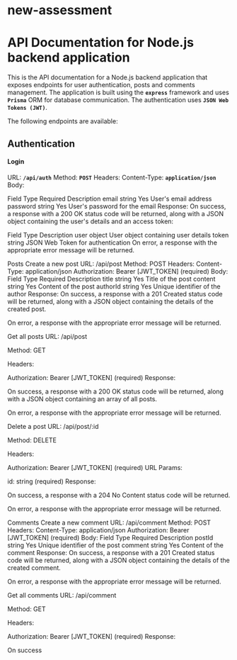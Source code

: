 # new-assessment

# API Documentation for Node.js backend application

This is the API documentation for a Node.js backend application that exposes endpoints for user authentication, posts and comments management. The application is built using the **`express`** framework and uses **`Prisma`** ORM for database communication. The authentication uses **`JSON Web Tokens (JWT)`**.

The following endpoints are available:

## Authentication

#### Login

URL: **`/api/auth`**
Method: **`POST`**
Headers:
Content-Type: **`application/json`**
Body:

Field Type Required Description
email string Yes User's email address
password string Yes User's password for the email
Response:
On success, a response with a 200 OK status code will be returned, along with a JSON object containing the user's details and an access token:

Field Type Description
user object User object containing user details
token string JSON Web Token for authentication
On error, a response with the appropriate error message will be returned.

Posts
Create a new post
URL: /api/post
Method: POST
Headers:
Content-Type: application/json
Authorization: Bearer [JWT_TOKEN] (required)
Body:
Field Type Required Description
title string Yes Title of the post
content string Yes Content of the post
authorId string Yes Unique identifier of the author
Response:
On success, a response with a 201 Created status code will be returned, along with a JSON object containing the details of the created post.

On error, a response with the appropriate error message will be returned.

Get all posts
URL: /api/post

Method: GET

Headers:

Authorization: Bearer [JWT_TOKEN] (required)
Response:

On success, a response with a 200 OK status code will be returned, along with a JSON object containing an array of all posts.

On error, a response with the appropriate error message will be returned.

Delete a post
URL: /api/post/:id

Method: DELETE

Headers:

Authorization: Bearer [JWT_TOKEN] (required)
URL Params:

id: string (required)
Response:

On success, a response with a 204 No Content status code will be returned.

On error, a response with the appropriate error message will be returned.

Comments
Create a new comment
URL: /api/comment
Method: POST
Headers:
Content-Type: application/json
Authorization: Bearer [JWT_TOKEN] (required)
Body:
Field Type Required Description
postId string Yes Unique identifier of the post
comment string Yes Content of the comment
Response:
On success, a response with a 201 Created status code will be returned, along with a JSON object containing the details of the created comment.

On error, a response with the appropriate error message will be returned.

Get all comments
URL: /api/comment

Method: GET

Headers:

Authorization: Bearer [JWT_TOKEN] (required)
Response:

On success
